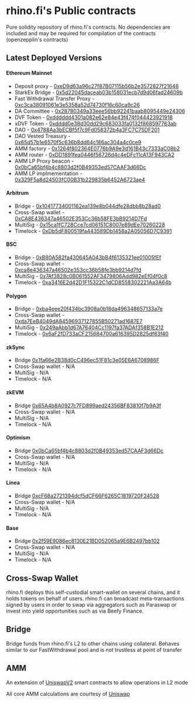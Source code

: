 # rhino.fi's Public contracts

Pure solidity repository of rhino.fi's contracts. No dependencies are included and may be required for compilation of the contracts (openzepplin's contracts)

## Latest Deployed Versions

#### Ethereum Mainnet
- Deposit proxy - [0xeD9d63a96c27f87B07115b56b2e3572827f21646](https://etherscan.io/address/0xeD9d63a96c27f87B07115b56b2e3572827f21646)
- StarkEx Bridge - [0x5d22045daceab03b158031ecb7d9d06fad24609b](https://etherscan.io/address/0x5d22045daceab03b158031ecb7d9d06fad24609b)
- Fast Withdrawal Transfer Proxy - [0xc3ca38091061e3e5358a52d74730f16c60ca9c26](https://etherscan.io/address/0xc3ca38091061e3e5358a52d74730f16c60ca9c26)
- DA Committee - [0x28780349a33eee56bb92241baab8095449e24306](https://etherscan.io/address/0x28780349a33eee56bb92241baab8095449e24306)
- DVF Token - [0xdddddd4301a082e62e84e43f474f044423921918](https://etherscan.io/token/0xdddddd4301a082e62e84e43f474f044423921918)
- xDVF Token - [0xdddd0e38d30dd29c683033fa0132f868597763ab](https://etherscan.io/token/0xdddd0e38d30dd29c683033fa0132f868597763ab)
- DAO - [0x4788Aa3bECBf5f7c9Fd058372b4a3FC7C75DF201](https://etherscan.io/address/0x4788Aa3bECBf5f7c9Fd058372b4a3FC7C75DF201)
- DAO Vested Treasury - [0x65d57b1e6570f5c636b8dd64c186ac304a4c0ce9](https://etherscan.io/address/0x65d57b1e6570f5c636b8dd64c186ac304a4c0ce9)
- AMM factory - [0x1264f802364E0776b9A9e3d161B43c7333aC08b2](https://etherscan.io/address/0x1264f802364E0776b9A9e3d161B43c7333aC08b2)
- AMM router - [0xDD1891fea0446f56726d4c4eDFc11cA13F943CA2](https://etherscan.io/address/0xDD1891fea0446f56726d4c4eDFc11cA13F943CA2)
- AMM LP Proxy beacon - [0x0bCa65bf4b4c8803d2f0B49353ed57CAAF3d66Dc](https://etherscan.io/address/0x0bCa65bf4b4c8803d2f0B49353ed57CAAF3d66Dc)
- AMM LP implmementation - [0x329F5a8d24503fC00B31b229835b6452A6723ae4](https://etherscan.io/address/0x329F5a8d24503fC00B31b229835b6452A6723ae4)

#### Arbitrum
- Bridge - [0x10417734001162ea139e8b044dfe28dbb8b28ad0](https://arbiscan.io/address/0x10417734001162ea139e8b044dfe28dbb8b28ad0)
- Cross-Swap wallet - [0xCA8E436347a46502E353Cc36b58FE3bB9214D7Fd](https://arbiscan.io/address/0xca8e436347a46502e353cc36b58fe3bb9214d7fd)
- MultiSig - [0x15ca1fC728Cce7cd06151C8007e89dEe70260228](https://arbiscan.io/address/0x15ca1fC728Cce7cd06151C8007e89dEe70260228)
- Timelock - [0xDb5dF800519fa443589Db1458a2A05056D7C9391](https://arbiscan.io/address/0xDb5dF800519fa443589Db1458a2A05056D7C9391)

#### BSC
- Bridge - [0xB80A582fa430645A043bB4f6135321ee01005fEf](https://bscscan.com/address/0xB80A582fa430645A043bB4f6135321ee01005fEf)
- Cross-Swap wallet - [0xca8e436347a46502e353cc36b58fe3bb9214d7fd](https://bscscan.com/address/0xca8e436347a46502e353cc36b58fe3bb9214d7fd)
- MultiSig - [0x7Af3828c0B061552AF3479806Add982eEf04f0c8](https://bscscan.com/address/0x7Af3828c0B061552AF3479806Add982eEf04f0c8)
- Timelock - [0xa3416E2d42D1F15322C1dCD8558302221Aa3A64b](https://bscscan.com/address/0xa3416E2d42D1F15322C1dCD8558302221Aa3A64b)

#### Polygon
- Bridge - [0xba4eee20f434bc3908a0b18da496348657133a7e](https://polygonscan.com/address/0xba4eee20f434bc3908a0b18da496348657133a7e)
- Cross-Swap wallet - [0xda7EeB4049dA84596937127855B50271ad1687E7](https://polygonscan.com/address/0xda7eeb4049da84596937127855b50271ad1687e7)
- MultiSig - [0x249aAbb1d67A76404Cc1197fa37ADAf358B1E212](https://polygonscan.com/address/0x249aAbb1d67A76404Cc1197fa37ADAf358B1E212)
- Timelock - [0x6aF2fD733aCF215684700a616395D2825df83f40](https://polygonscan.com/address/0x6aF2fD733aCF215684700a616395D2825df83f40)

#### zkSync
- Bridge [0x1fa66e2B38d0cC496ec51F81c3e05E6A6708986F](https://explorer.zksync.io/address/0x1fa66e2B38d0cC496ec51F81c3e05E6A6708986F)
- Cross-Swap wallet - N/A
- MultiSig - N/A
- Timelock - N/A

#### zkEVM
- Bridge [0x65A4b8A0927c7FD899aed24356BF83810f7b9A3f](https://zkevm.polygonscan.com/address/0x65A4b8A0927c7FD899aed24356BF83810f7b9A3f)
- Cross-Swap wallet - N/A
- MultiSig - N/A
- Timelock - N/A

#### Optimism
- Bridge [0x0bCa65bf4b4c8803d2f0B49353ed57CAAF3d66Dc](https://optimistic.etherscan.io/address/0x0bca65bf4b4c8803d2f0b49353ed57caaf3d66dc)
- Cross-Swap wallet - N/A
- MultiSig - N/A
- Timelock - N/A

#### Linea
- Bridge [0xcF68a2721394dcf5dCF66F6265C1819720F24528](https://explorer.linea.build/address/0xcF68a2721394dcf5dCF66F6265C1819720F24528)
- Cross-Swap wallet - N/A
- MultiSig - N/A
- Timelock - N/A

#### Base
- Bridge [0x2f59E9086ec8130E21BD052065a9E6B2497bb102](https://basescan.org/address/0x2f59E9086ec8130E21BD052065a9E6B2497bb102)
- Cross-Swap wallet - N/A
- MultiSig - N/A
- Timelock - N/A

## Cross-Swap Wallet

rhino.fi deploys this self-custodial smart-wallet on several chains, and it holds tokens on behalf of users. rhino.fi can broadcast meta-transactions signed by users in order to swap via aggregators such as Paraswap or invest into yield opportunities such as via Beefy Finance.

## Bridge

Bridge funds from rhino.fi's L2 to other chains using collateral. Behaves similar to our FastWithdrawal pool and is not trustless at point of transfer

## AMM

An extension of [UniswapV2](https://github.com/Uniswap/v2-core) smart contracts to allow operations in L2 mode

All core AMM calculations are courtesy of [Uniswap](https://uniswap.org/)
